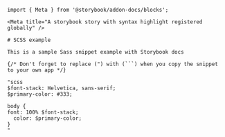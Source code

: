 <!-- prettier-ignore -->
```mdx filename="MyComponent.mdx" renderer="common" language="mdx"
import { Meta } from '@storybook/addon-docs/blocks';

<Meta title="A storybook story with syntax highlight registered globally" />

# SCSS example

This is a sample Sass snippet example with Storybook docs

{/* Don't forget to replace (") with (```) when you copy the snippet to your own app */}

"scss
$font-stack: Helvetica, sans-serif;
$primary-color: #333;

body {
font: 100% $font-stack;
  color: $primary-color;
}
"
```
